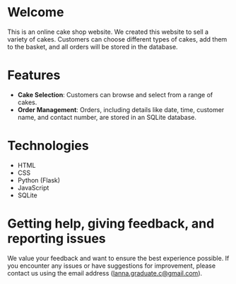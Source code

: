 # Welcome

This is an online cake shop website. We created this website to sell a variety of cakes. Customers can choose different types of cakes, add them to the basket, and all orders will be stored in the database.

# Features

- **Cake Selection**: Customers can browse and select from a range of cakes.
- **Order Management**: Orders, including details like date, time, customer name, and contact number, are stored in an SQLite database.

# Technologies

- HTML
- CSS
- Python (Flask)
- JavaScript
- SQLite

# Getting help, giving feedback, and reporting issues

We value your feedback and want to ensure the best experience possible. If you encounter any issues or have suggestions for improvement, please contact us using the email address (lanna.graduate.c@gmail.com).
